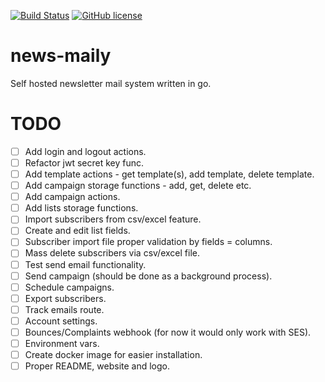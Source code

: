 [![Build Status](https://travis-ci.org/FilipNikolovski/news-maily.svg?branch=golang)](https://travis-ci.org/FilipNikolovski/news-maily)
[![GitHub license](https://img.shields.io/badge/license-Apache%202-blue.svg)](https://raw.githubusercontent.com/FilipNikolovski/news-maily/master/LICENSE.md)

# news-maily

Self hosted newsletter mail system written in go.

# TODO

- [ ] Add login and logout actions.
- [ ] Refactor jwt secret key func.
- [ ] Add template actions - get template(s), add template, delete template.
- [ ] Add campaign storage functions - add, get, delete etc.
- [ ] Add campaign actions.
- [ ] Add lists storage functions.
- [ ] Import subscribers from csv/excel feature.
- [ ] Create and edit list fields.
- [ ] Subscriber import file proper validation by fields = columns.
- [ ] Mass delete subscribers via csv/excel file.
- [ ] Test send email functionality.
- [ ] Send campaign (should be done as a background process).
- [ ] Schedule campaigns.
- [ ] Export subscribers.
- [ ] Track emails route.
- [ ] Account settings.
- [ ] Bounces/Complaints webhook (for now it would only work with SES).
- [ ] Environment vars.
- [ ] Create docker image for easier installation.
- [ ] Proper README, website and logo.
